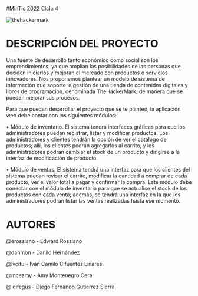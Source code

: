 #MinTic 2022 Ciclo 4

![thehackermark](https://github.com/erossiano/thehackermark/blob/main/thm.jpg)


# DESCRIPCIÓN DEL PROYECTO
Una fuente de desarrollo tanto económico como social son los
emprendimientos, ya que amplían las posibilidades de las personas que
deciden iniciarlos y mejoran el mercado con productos o servicios
innovadores. Nos proponemos plantear un modelo de sistema de
información que soporte la gestión de una tienda de contenidos digitales
y libros de programación, denominada TheHackerMark, de manera que se puedan
mejorar sus procesos.

Para que puedan desarrollar el proyecto que se te planteó, la aplicación web 
debe contar con los siguientes módulos:

• Módulo de inventario. El sistema tendrá interfaces gráficas para que los administradores puedan registrar, listar y modificar productos. Los administradores y clientes tendrán la opción de ver el catálogo de productos; allí, los clientes podrán agregarlos al carrito, y los administradores podrán cambiar el stock de un producto y dirigirse a la interfaz de modificación de producto.

• Módulo de ventas. El sistema tendrá una interfaz para que los clientes del
sistema puedan revisar el carrito, modificar la cantidad a comprar de cada
producto, ver el valor total a pagar y confirmar la compra. Este módulo debe
conectar con el módulo de inventario para que se actualice el stock de los
productos con cada venta; además, se tendrá una interfaz en la que los
administradores podrán listar las ventas realizadas hasta ese momento.


# AUTORES
@erossiano - Edward Rossiano

@dahmon - Danilo Hernández

@ivcifu - Iván Camilo Cifuentes Linares

@mceamy - Amy Montenegro Cera

@ difegus - Diego Fernando Gutierrez Sierra